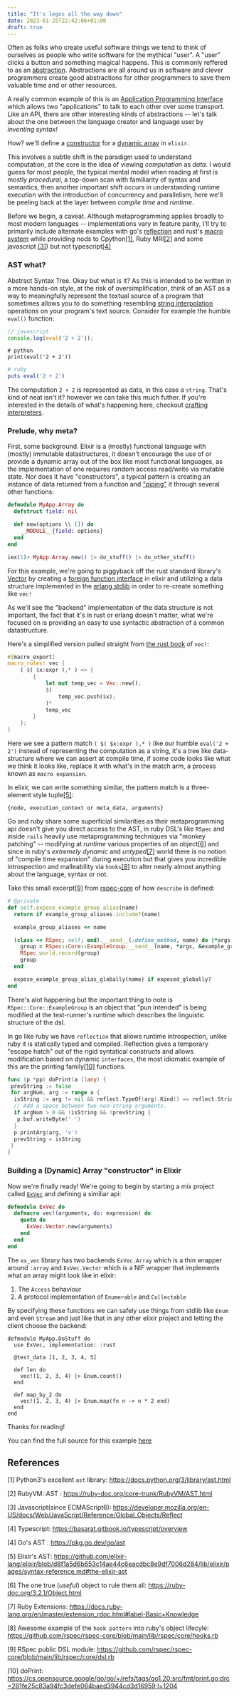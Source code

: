 ```yaml
---
title: "It's legos all the way down"
date: 2023-01-25T22:42:06+01:00
draft: true
---
```


Often as folks who create useful software things we tend to think of ourselves as people who write software for the mythical "user". A "user" clicks a button and
something magical happens. This is commonly reffered to as an [abstraction](https://en.wikipedia.org/wiki/Abstraction_(computer_science)).
Abstractions are all around us in software and clever programmers create good abstractions for other programmers to save them valuable time and or other resources.

A really common example of this is an [Application Programming Interface](https://en.wikipedia.org/wiki/API) which allows two "applications" to talk to each other over
some transport. Like an API, there are other interesting kinds of abstractions -- let's talk about the one between the language creator and language user by _inventing
syntax!_

How? we'll define a [constructor](https://en.wikipedia.org/wiki/Constructor_(object-oriented_programming)) for a [dynamic array](https://en.wikipedia.org/wiki/Dynamic_array) in `elixir`.

This involves a subtle shift in the paradigm used to understand computation, at the core is the idea of viewing _computation_ as _data_. I would guess for most people,
the typical mental model when reading at first is mostly _procedural_, a top-down scan with familiarity of syntax and semantics, then another important shift occurs in
understanding runtime execution with the introduction of concurrency and parallelism, here we'll be peeling back at the layer between _compile time_ and _runtime_.

Before we begin, a caveat. Although metaprogramming applies broadly to most modern languages -- implementations vary in feature parity, I'll try to primarily include alternate examples with go's [reflection](https://go.dev/blog/laws-of-reflection) and rust's [macro system](https://doc.rust-lang.org/book/ch19-06-macros.html) while providing nods to Cpython[[1]](#references), Ruby MRI[[2]](#references) and some javascript [[3]](#references)) but not typescript[[4]](#references)

### AST what?

Abstract Syntax Tree. Okay but what is it? As this is intended to be written in a more hands-on style, at the risk
of oversimplification, think of an AST as a way to meaningfully represent the textual source of a program that sometimes allows you to do something resembling [string interpolation](https://en.wikipedia.org/wiki/String_interpolation) operations on your program's text source. Consider for example the humble `eval()` function:

```javascript
// javascript
console.log(eval('2 + 2'));
```

```python3
# python
print(eval('2 + 2'))
```

```ruby
# ruby
puts eval('2 + 2')
```

The computation `2 + 2` is represented as data, in this case a `string`. That's kind of neat isn't it? however we can take this much futher.
If you're interested in the details of what's happening here, checkout [crafting interpreters](https://craftinginterpreters.com/).

### Prelude, why meta?

First, some background. Elixir is a (mostly) functional language with (mostly) immutable datastructures, it doesn't encourage the use of
or provide a dynamic array out of the box like most functional languages, as the implementation of one
requires random access read/write via mutable state. Nor does it have "constructors", a typical pattern is creating an instance of data returned from
a function and ["piping"](https://elixirschool.com/en/lessons/basics/pipe_operator) it through several other functions:

```elixir
defmodule MyApp.Array do
  defstruct field: nil

  def new(options \\ []) do
    __MODULE__{field: options}
  end
end

iex(1)> MyApp.Array.new() |> do_stuff() |> do_other_stuff()
```

For this example, we're going to piggyback off the rust standard library's [Vector](https://doc.rust-lang.org/std/vec/struct.Vec.html) by
creating a [foreign function interface](https://en.wikipedia.org/wiki/Foreign_function_interface) in elixir and utilizing a data structure implemented in the [erlang stdlib](https://www.erlang.org/doc/man/array.html) in order to re-create something like `vec!`

As we'll see the "backend" implementation of the data structure is not important, the fact that it's in rust or erlang doesn't matter, what we're focused on is providing an easy to use syntactic abstraction
of a common datastructure.

Here's a simplified version pulled straight from [the rust book](https://doc.rust-lang.org/book/ch19-06-macros.html) of `vec!`:

```rust
#[macro_export]
macro_rules! vec {
    ( $( $x:expr ),* ) => {
        {
            let mut temp_vec = Vec::new();
            $(
                temp_vec.push($x);
            )*
            temp_vec
        }
    };
}
```

Here we see a pattern match `( $( $x:expr ),* )` like our humble `eval('2 + 2')` instead of representing the computation as a string, it's a tree like data-structure
where we can assert at compile time, if some code looks like what we think it looks like, replace it with what's in the match arm,
a process known as `macro expansion`.

In elixir, we can write something similar, the pattern match is a three-element style tuple[[5]](#references):

`{node, execution_context or meta_data, arguments}`

Go and ruby share some superficial similarities as their metaprogramming api doesn't give you direct access to the AST, in ruby DSL's like `RSpec` and inside `rails` heavily use metaprogramming techniques via "monkey patching" -- modifying at _runtime_ various
properties of an object[[6]](#references) and since in ruby's _extremely dynamic_ and _untyped_[[7]](#references) world there is no notion of "compile time expansion" during execution but that gives you incredible introspection and malleability via `hooks`[[8]](#references) to alter nearly almost anything about the language, syntax or not.

Take this small excerpt[[9]](#references) from [rspec-core](https://github.com/rspec/rspec-core) of how `describe` is defined:

```ruby
# @private
def self.expose_example_group_alias(name)
  return if example_group_aliases.include?(name)

  example_group_aliases << name

  (class << RSpec; self; end).__send__(:define_method, name) do |*args, &example_group_block|
    group = RSpec::Core::ExampleGroup.__send__(name, *args, &example_group_block)
    RSpec.world.record(group)
    group
  end

  expose_example_group_alias_globally(name) if exposed_globally?
end
```

There's alot happening but the important thing to note is `RSpec::Core::ExampleGroup` is an object that "pun intended" is being modified at the test-runner's runtime which describes the linguistic structure of the dsl.

In go like ruby we have `reflection` that allows runtime introspection, unlike ruby it is statically typed and compiled. Reflection gives a temporary "escape hatch" out of the rigid
syntatical constructs and allows modification based on dynamic `interfaces`, the most idiomatic example of this are the printing family[[10]](#references) functions.

```go
func (p *pp) doPrint(a []any) {
 prevString := false
 for argNum, arg := range a {
  isString := arg != nil && reflect.TypeOf(arg).Kind() == reflect.String
  // Add a space between two non-string arguments.
  if argNum > 0 && !isString && !prevString {
   p.buf.writeByte(' ')
  }
  p.printArg(arg, 'v')
  prevString = isString
 }
}
```

### Building a (Dynamic) Array "constructor" in Elixir

Now we're finally ready! We're going to begin by starting a mix project called [`ExVec`](https://github.com/hailelagi/ex_vec) and defining a similiar api:

```elixir
defmodule ExVec do
  defmacro vec!(arguments, do: expression) do
    quote do
      ExVec.Vector.new(arguments)
    end
  end
end
```

The `ex_vec` library has two backends `ExVec.Array` which is a thin wrapper around `:array` and `ExVec.Vector` which is a NIF wrapper that
implements what an array might look like in elixir:

1. The `Access` behaviour
2. A protocol implementation of `Enumerable` and `Collectable`

By specifying these functions we can safely use things from stdlib like `Enum` and even `Stream` and just like that in any other elixir project
and letting the client choose the backend:

```
defmodule MyApp.DoStuff do
  use ExVec, implementation: :rust

  @test_data [1, 2, 3, 4, 5]

  def len do
    vec!(1, 2, 3, 4) |> Enum.count()
  end

  def map_by_2 do
    vec!(1, 2, 3, 4) |> Enum.map(fn n -> n * 2 end)
  end
end
```

Thanks for reading!

You can find the full source for this example [here](https://github.com/hailelagi/ex_vec)

## References

[1] Python3's excellent `ast` library: <https://docs.python.org/3/library/ast.html>

[2] RubyVM::AST : <https://ruby-doc.org/core-trunk/RubyVM/AST.html>

[3] Javascript(since ECMAScript6): <https://developer.mozilla.org/en-US/docs/Web/JavaScript/Reference/Global_Objects/Reflect>

[4] Typescript: <https://basarat.gitbook.io/typescript/overview>

[4] Go's AST : <https://pkg.go.dev/go/ast>

[5] Elixir's AST: <https://github.com/elixir-lang/elixir/blob/d8f1a5d6b653c14ae44c6eacdbc8e9df7006d284/lib/elixir/pages/syntax-reference.md#the-elixir-ast>

[6] The one true (_useful_) object to rule them all: <https://ruby-doc.org/3.2.1/Object.html>

[7] Ruby Extensions: <https://docs.ruby-lang.org/en/master/extension_rdoc.html#label-Basic+Knowledge>

[8] Awesome example of the `hook pattern` into ruby's object lifecyle: <https://github.com/rspec/rspec-core/blob/main/lib/rspec/core/hooks.rb>

[9] RSpec public DSL module: <https://github.com/rspec/rspec-core/blob/main/lib/rspec/core/dsl.rb>

[10] doPrint: <https://cs.opensource.google/go/go/+/refs/tags/go1.20:src/fmt/print.go;drc=261fe25c83a94fc3defe064baed3944cd3d16959;l=1204>
